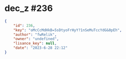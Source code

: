 
# dec_z #236
                
```JSON
{
    "id": 236,
    "key": "oMcCcMdHkB=5sDtyoFrHyY?1nSeMuTccYdG&0pEh",
    "author": "fwRelik",
    "owner": "undefined",
    "lisance_key": null,
    "date": "2023-6-28 22:12"
}
```
    